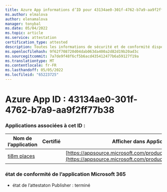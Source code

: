 ```yaml
---
title: Azure App informations d’ID pour 43134ae0-301f-4762-b7a9-aa9f2ff77b38
ms.author: elmalova
author: elenamalova
manager: tonybal
ms.date: 05/04/2022
ms.topic: article
ms.service: attestation
certification_type: attested
description: Toutes les informations de sécurité et de conformité disponibles pour 43134ae0-301f-4762-b7a9-aa9f2ff77b38.
ms.openlocfilehash: 9f62f708720d04dab063da400a2d82d19b20ad3c
ms.sourcegitcommit: 7a7de9f48f6cf5b6acd435412477b6a59127f19a
ms.translationtype: MT
ms.contentlocale: fr-FR
ms.lasthandoff: 05/05/2022
ms.locfileid: "65223725"
---
```

# <a name="azure-app-id-43134ae0-301f-4762-b7a9-aa9f2ff77b38"></a>Azure App ID : 43134ae0-301f-4762-b7a9-aa9f2ff77b38


### <a name="apps-associated-with-this-id"></a>Applications associées à cet ID :
| **Nom de l’application** | **Certifié** | **Afficher dans AppSource** |
|--------------|---------------|-----------------------|
| [ti8m places](../forward/WA200003311.md) |  | [https://appsource.microsoft.com/product/office/WA200003311](https://appsource.microsoft.com/product/office/WA200003311) |

### <a name="microsoft-365-app-compliance-status"></a>état de conformité de l’application Microsoft 365
- état de l’attestaton Publisher : terminé
